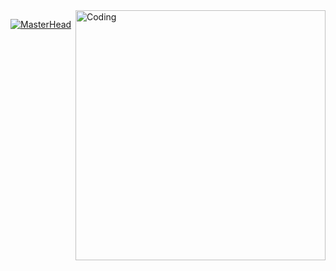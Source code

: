 <img align="right" alt="Coding" width="400" src="https://c.tenor.com/V6BlTNHiHiAAAAAC/lofi-hiphop.gif">

[![MasterHead](https://pixy.org/src2/578/5787631.jpg)](https://github.com/PedroPommern)
